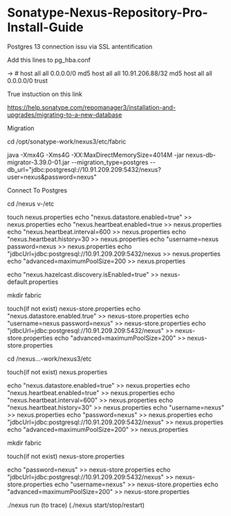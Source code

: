 # Sonatype-Nexus-Repository-Pro-Install-Guide




Postgres 13 connection issu via SSL antentification

Add this  lines to pg_hba.conf

-> # host  all     all 0.0.0.0/0 md5
host    all             all             10.91.206.88/32         md5
host    all             all             0.0.0.0/0               trust



True instuction on this link

https://help.sonatype.com/repomanager3/installation-and-upgrades/migrating-to-a-new-database

Migration

cd /opt/sonatype-work/nexus3/etc/fabric
 
java -Xmx4G -Xms4G -XX:MaxDirectMemorySize=4014M -jar nexus-db-migrator-3.39.0-01.jar --migration_type=postgres --db_url="jdbc:postgresql://10.91.209.209:5432/nexus?user=nexus&password=nexus"


Connect To Postgres

cd  /nexus v-/etc 

touch nexus.properties
echo "nexus.datastore.enabled=true" >> nexus.properties
echo "nexus.heartbeat.enabled=true >> nexus.properties
echo "nexus.heartbeat.interval=600 >> nexus.properties
echo "nexus.heartbeat.history=30 >> nexus.properties
echo "username=nexus password=nexus >> nexus.properties
echo "jdbcUrl=jdbc\:postgresql\://10.91.209.209\:5432/nexus >> nexus.properties
echo "advanced=maximumPoolSize\=200 >> nexus.properties


echo "nexus.hazelcast.discovery.isEnabled=true" >> nexus-default.properties


mkdir fabric


touch(if not exist) nexus-store.properties
echo "nexus.datastore.enabled.true" >> nexus-store.properties
echo "username=nexus password=nexus" >> nexus-store.properties
echo "jdbcUrl=jdbc\:postgresql\://10.91.209.209\:5432/nexus" >> nexus-store.properties
echo "advanced=maximumPoolSize\=200" >> nexus-store.properties


cd /nexus...-work/nexus3/etc

touch(if not exist) nexus.properties


echo "nexus.datastore.enabled=true" >> nexus.properties
echo "nexus.heartbeat.enabled=true" >> nexus.properties
echo "nexus.heartbeat.interval=600" >> nexus.properties
echo "nexus.heartbeat.history=30" >> nexus.properties
echo "username=nexus" >> nexus.properties
echo "password=nexus" >> nexus.properties
echo "jdbcUrl=jdbc\:postgresql\://10.91.209.209\:5432/nexus" >> nexus.properties
echo "advanced=maximumPoolSize\=200" >> nexus.properties

mkdir fabric


touch(if not exist) nexus-store.properties



echo "password=nexus" >> nexus-store.properties
echo "jdbcUrl=jdbc\:postgresql\://10.91.209.209\:5432/nexus" >> nexus-store.properties
echo "username=nexus" >> nexus-store.properties
echo "advanced=maximumPoolSize\=200" >> nexus-store.properties



./nexus run (to trace)   (./nexus start/stop/restart)  
